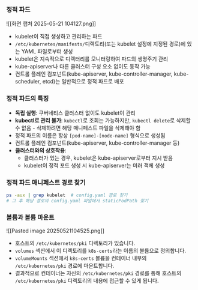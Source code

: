 ### 정적 파드

![[화면 캡처 2025-05-21 104127.png]]

- kubelet이 직접 생성하고 관리하는 파드
- `/etc/kubernetes/manifests/`디렉토리(또는 kubelet 설정에 지정된 경로)에 있는 YAML 파일로부터 생성
- kubelet은 지속적으로 디렉터리를 모니터링하여 파드의 생명주기 관리
- kube-apiserver나 다른 클러스터 구성 요소 없이도 동작 가능
- 컨트롤 플레인 컴포넌트(kube-apiserver, kube-controller-manager, kube-scheduler, etcd)는 일반적으로 정적 파드로 배포

### 정적 파드의 특징

- **독립 실행**: 쿠버네티스 클러스터 없이도 kubelet이 관리
- **kubectl로 관리 불가**: `kubectl`로 조회는 가능하지만, `kubectl delete`로 삭제할 수 없음  - 삭제하려면 해당 매니페스트 파일을 삭제해야 함
- 정적 파드의 이름은 항상 `[pod-name]-[node-name]` 형식으로 생성됨
- 컨트롤 플레인 컴포넌트(kube-apiserver, kube-controller-manager 등)
- **클러스터와의 상호작용**:
    - 클러스터가 있는 경우, kubelet은 kube-apiserver로부터 지시 받음
    - kubelet이 정적 포드 생성 시 kube-apiserver는 미러 객체 생성

### 정적 파드 매니페스트 경로 찾기

```bash
ps -aux | grep kubelet  # config.yaml 경로 찾기
# 그 후 해당 경로의 config.yaml 파일에서 staticPodPath 찾기
```

### 볼륨과 볼륨 마운트

![[Pasted image 20250521104525.png]]

- 호스트의 `/etc/kubernetes/pki` 디렉토리가 있습니다.
- `volumes` 섹션에서 이 디렉토리를 `k8s-certs`라는 이름의 볼륨으로 정의합니다.
- `volumeMounts` 섹션에서 `k8s-certs` 볼륨을 컨테이너 내부의 `/etc/kubernetes/pki` 경로에 마운트합니다.
- 결과적으로 컨테이너는 자신의 `/etc/kubernetes/pki` 경로를 통해 호스트의 `/etc/kubernetes/pki` 디렉토리의 내용에 접근할 수 있게 됩니다.